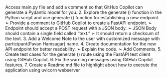 Access main.py file and add a comment so that GitHub Copilot can generate a Pydantic model
for you.
2. Explore the generate () function in the Python script and use generate () function for establishing a
new endpoint.
➢ Provide a comment to GitHub Copilot to create a FastAPI endpoint.
➢ Endpoint should accept a POST request with a JSON body.
➢ JSON Body should contain a single field called “text.”
➢ It should return a checksum of the text.
3. Add a Welcome Note to the user with customized message with participant(Pavan Hamsagar) name.
4. Create documentation for the new API endpoint for better readability.
➢ Explain the code.
➢ Add Comments.
5. Create test cases for the generate () route using the FastAPI test client using GitHub Copilot.
6. Fix the warning messages using GitHub Copilot features.
7. Create a Readme.md file to highlight about how to execute the application using uvicorn webserver
